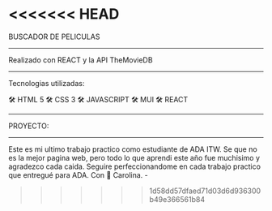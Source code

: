 <<<<<<< HEAD
=======
BUSCADOR DE PELICULAS 
____________________________________________________________________

Realizado con REACT y la API TheMovieDB
____________________________________________________________________

Tecnologias utilizadas: 

🛠 HTML 5
🛠 CSS 3
🛠 JAVASCRIPT
🛠 MUI
🛠 REACT 
____________________________________________________________________

PROYECTO: 
____________________________________________________________________

Este es mi ultimo trabajo practico como estudiante de ADA ITW. 
Se que no es la mejor pagina web, pero todo lo que aprendi este año
fue muchisimo y agradezco cada caida. Seguire perfeccionandome en cada
trabajo practico que entregué para ADA.
Con 🤍 Carolina. -
>>>>>>> 1d58dd57dfaed71d03d6d936300b49e366561b84
